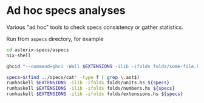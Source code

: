 # Ad hoc specs analyses

Various "ad hoc" tools to check specs consistency or gather statistics.

Run from `aspecs` directory, for example

```bash
cd asterix-specs/aspecs
nix-shell

ghcid "--command=ghci -Wall $EXTENSIONS -ilib -ifolds folds/some-file.hs"

specs=$(find ../specs/cat* -type f | grep \.ast$)
runhaskell $EXTENSIONS -ilib -ifolds folds/units.hs ${specs}
runhaskell $EXTENSIONS -ilib -ifolds folds/numbers.hs ${specs}
runhaskell $EXTENSIONS -ilib -ifolds folds/extensions.hs ${specs}
```
